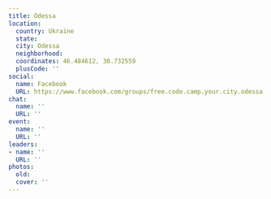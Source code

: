 ```yaml
---
title: Odessa
location:
  country: Ukraine
  state: 
  city: Odessa
  neighborhood: 
  coordinates: 46.484612, 30.732559
  plusCode: ''
social:
  name: Facebook
  URL: https://www.facebook.com/groups/free.code.camp.your.city.odessa.ukraine
chat:
  name: ''
  URL: ''
event:
  name: ''
  URL: ''
leaders:
- name: ''
  URL: ''
photos:
  old: 
  cover: ''
---
```

